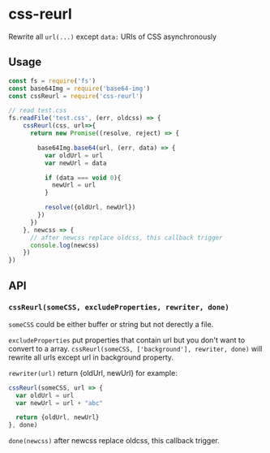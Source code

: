 # css-reurl

Rewrite all `url(...)` except `data:` URIs of CSS asynchronously

## Usage
```javascript
const fs = require('fs')
const base64Img = require('base64-img')
const cssReurl = require('css-reurl')

// read test.css
fs.readFile('test.css', (err, oldcss) => {
    cssReurl(css, url=>{
      return new Promise((resolve, reject) => {

        base64Img.base64(url, (err, data) => {
          var oldUrl = url
          var newUrl = data

          if (data === void 0){
            newUrl = url
          }

          resolve({oldUrl, newUrl})
        })
      })      
    }, newcss => {
      // after newcss replace oldcss, this callback trigger
      console.log(newcss)
    })
})
```

## API

### `cssReurl(someCSS, excludeProperties, rewriter, done)`

`someCSS` could be either buffer or string but not derectly a file.

`excludeProperties` put properties that contain url but you don't want to convert to a array. `cssReurl(someCSS, ['background'], rewriter, done)`  will rewrite all urls except url in background property.

`rewriter(url)` return {oldUrl, newUrl} for example:

```javascript
cssReurl(someCSS, url => {
  var oldUrl = url
  var newUrl = url + "abc"

  return {oldUrl, newUrl}
}, done)
```

`done(newcss)` after newcss replace oldcss, this callback trigger.

